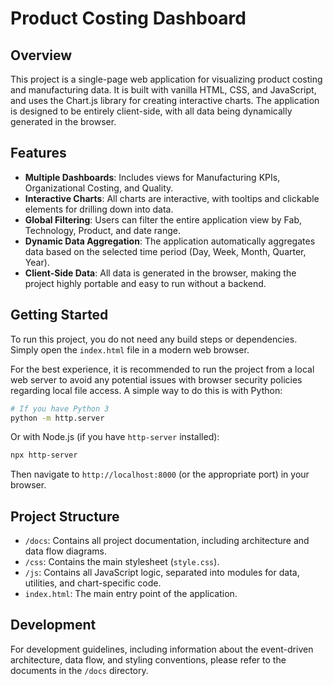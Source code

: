 # Product Costing Dashboard

## Overview

This project is a single-page web application for visualizing product costing and manufacturing data. It is built with vanilla HTML, CSS, and JavaScript, and uses the Chart.js library for creating interactive charts. The application is designed to be entirely client-side, with all data being dynamically generated in the browser.

## Features

-   **Multiple Dashboards**: Includes views for Manufacturing KPIs, Organizational Costing, and Quality.
-   **Interactive Charts**: All charts are interactive, with tooltips and clickable elements for drilling down into data.
-   **Global Filtering**: Users can filter the entire application view by Fab, Technology, Product, and date range.
-   **Dynamic Data Aggregation**: The application automatically aggregates data based on the selected time period (Day, Week, Month, Quarter, Year).
-   **Client-Side Data**: All data is generated in the browser, making the project highly portable and easy to run without a backend.

## Getting Started

To run this project, you do not need any build steps or dependencies. Simply open the `index.html` file in a modern web browser.

For the best experience, it is recommended to run the project from a local web server to avoid any potential issues with browser security policies regarding local file access. A simple way to do this is with Python:

```bash
# If you have Python 3
python -m http.server
```

Or with Node.js (if you have `http-server` installed):

```bash
npx http-server
```

Then navigate to `http://localhost:8000` (or the appropriate port) in your browser.

## Project Structure

-   `/docs`: Contains all project documentation, including architecture and data flow diagrams.
-   `/css`: Contains the main stylesheet (`style.css`).
-   `/js`: Contains all JavaScript logic, separated into modules for data, utilities, and chart-specific code.
-   `index.html`: The main entry point of the application.

## Development

For development guidelines, including information about the event-driven architecture, data flow, and styling conventions, please refer to the documents in the `/docs` directory. 